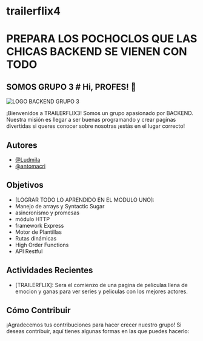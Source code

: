 # trailerflix4
# PREPARA LOS POCHOCLOS QUE LAS CHICAS BACKEND SE VIENEN CON TODO 

## SOMOS GRUPO 3 # Hi, PROFES! 👋

![LOGO BACKEND GRUPO 3](https://github.com/antomacri/trailerflix3/assets/112986244/2bc0ee33-6520-4ebc-8054-d91826461ac8)

¡Bienvenidos a TRAILERFLIX3! Somos un grupo apasionado por BACKEND. Nuestra misión es llegar a ser buenas programando y crear paginas divertidas si queres conocer sobre nosotras ¡estás en el lugar correcto!

## Autores


- [@Ludmila](https://github.com/LudmilaRamella)
- [@antomacri](https://github.com/antomacri)




## Objetivos

- [LOGRAR TODO LO APRENDIDO EN EL MODULO UNO]:
- Manejo de arrays y Syntactic Sugar
- asincronismo y promesas
- módulo HTTP
- framework Express
- Motor de Plantillas
- Rutas dinámicas
- High Order Functions
- API Restful


## Actividades Recientes

- [TRAILERFLIX]: Sera el comienzo de una pagina de peliculas llena de emocion y ganas para ver series y peliculas con los mejores actores. 


## Cómo Contribuir

¡Agradecemos tus contribuciones para hacer crecer nuestro grupo! Si deseas contribuir, aquí tienes algunas formas en las que puedes hacerlo:
